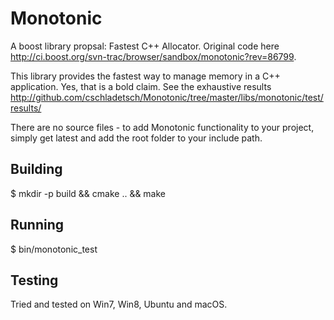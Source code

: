 # Monotonic

A boost library propsal: Fastest C++ Allocator. Original code here http://ci.boost.org/svn-trac/browser/sandbox/monotonic?rev=86799.

This library provides the fastest way to manage memory in a C++ application. Yes, that is a bold claim. See the exhaustive results http://github.com/cschladetsch/Monotonic/tree/master/libs/monotonic/test/results/ 

There are no source files - to add Monotonic functionality to your project, simply get latest and add the root folder to your include path.

## Building

$ mkdir -p build && cmake .. && make

## Running

$ bin/monotonic_test

## Testing



Tried and tested on Win7, Win8, Ubuntu and macOS.


